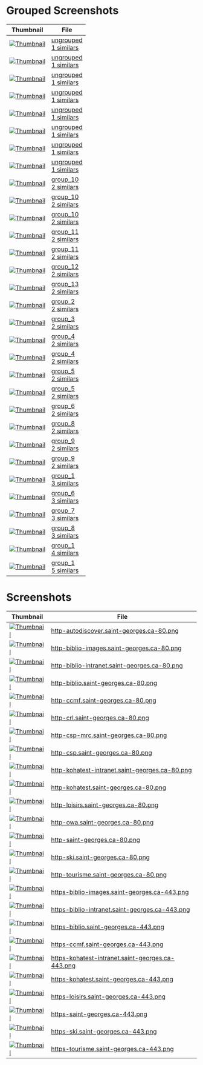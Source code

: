 # Grouped Screenshots
| Thumbnail | File |
| --- | --- |
| <a href='groups_samples/1_ungrouped_http-biblio-images.saint-georges.ca-80.png' target='_blank'><img src='groups_samples/thumbnails/1_ungrouped_http-biblio-images.saint-georges.ca-80.png' alt='Thumbnail' /></a> | <a href='grouped/ungrouped' target='_blank'>ungrouped<br>1 similars</a> |
| <a href='groups_samples/1_ungrouped_http-ccmf.saint-georges.ca-80.png' target='_blank'><img src='groups_samples/thumbnails/1_ungrouped_http-ccmf.saint-georges.ca-80.png' alt='Thumbnail' /></a> | <a href='grouped/ungrouped' target='_blank'>ungrouped<br>1 similars</a> |
| <a href='groups_samples/1_ungrouped_http-ski.saint-georges.ca-80.png' target='_blank'><img src='groups_samples/thumbnails/1_ungrouped_http-ski.saint-georges.ca-80.png' alt='Thumbnail' /></a> | <a href='grouped/ungrouped' target='_blank'>ungrouped<br>1 similars</a> |
| <a href='groups_samples/1_ungrouped_http-tourisme.saint-georges.ca-80.png' target='_blank'><img src='groups_samples/thumbnails/1_ungrouped_http-tourisme.saint-georges.ca-80.png' alt='Thumbnail' /></a> | <a href='grouped/ungrouped' target='_blank'>ungrouped<br>1 similars</a> |
| <a href='groups_samples/1_ungrouped_https-ccmf.saint-georges.ca-443.png' target='_blank'><img src='groups_samples/thumbnails/1_ungrouped_https-ccmf.saint-georges.ca-443.png' alt='Thumbnail' /></a> | <a href='grouped/ungrouped' target='_blank'>ungrouped<br>1 similars</a> |
| <a href='groups_samples/1_ungrouped_https-kohatest.saint-georges.ca-443.png' target='_blank'><img src='groups_samples/thumbnails/1_ungrouped_https-kohatest.saint-georges.ca-443.png' alt='Thumbnail' /></a> | <a href='grouped/ungrouped' target='_blank'>ungrouped<br>1 similars</a> |
| <a href='groups_samples/1_ungrouped_https-ski.saint-georges.ca-443.png' target='_blank'><img src='groups_samples/thumbnails/1_ungrouped_https-ski.saint-georges.ca-443.png' alt='Thumbnail' /></a> | <a href='grouped/ungrouped' target='_blank'>ungrouped<br>1 similars</a> |
| <a href='groups_samples/1_ungrouped_https-tourisme.saint-georges.ca-443.png' target='_blank'><img src='groups_samples/thumbnails/1_ungrouped_https-tourisme.saint-georges.ca-443.png' alt='Thumbnail' /></a> | <a href='grouped/ungrouped' target='_blank'>ungrouped<br>1 similars</a> |
| <a href='groups_samples/2_group_10_http-kohatest-intranet.saint-georges.ca-80.png' target='_blank'><img src='groups_samples/thumbnails/2_group_10_http-kohatest-intranet.saint-georges.ca-80.png' alt='Thumbnail' /></a> | <a href='grouped/2_group_10' target='_blank'>group_10<br>2 similars</a> |
| <a href='groups_samples/2_group_10_https-saint-georges.ca-443.png' target='_blank'><img src='groups_samples/thumbnails/2_group_10_https-saint-georges.ca-443.png' alt='Thumbnail' /></a> | <a href='grouped/2_group_10' target='_blank'>group_10<br>2 similars</a> |
| <a href='groups_samples/2_group_10_https-ski.saint-georges.ca-443.png' target='_blank'><img src='groups_samples/thumbnails/2_group_10_https-ski.saint-georges.ca-443.png' alt='Thumbnail' /></a> | <a href='grouped/2_group_10' target='_blank'>group_10<br>2 similars</a> |
| <a href='groups_samples/2_group_11_http-csp-mrc.saint-georges.ca-80.png' target='_blank'><img src='groups_samples/thumbnails/2_group_11_http-csp-mrc.saint-georges.ca-80.png' alt='Thumbnail' /></a> | <a href='grouped/2_group_11' target='_blank'>group_11<br>2 similars</a> |
| <a href='groups_samples/2_group_11_https-saint-georges.ca-443.png' target='_blank'><img src='groups_samples/thumbnails/2_group_11_https-saint-georges.ca-443.png' alt='Thumbnail' /></a> | <a href='grouped/2_group_11' target='_blank'>group_11<br>2 similars</a> |
| <a href='groups_samples/2_group_12_http-csp-mrc.saint-georges.ca-80.png' target='_blank'><img src='groups_samples/thumbnails/2_group_12_http-csp-mrc.saint-georges.ca-80.png' alt='Thumbnail' /></a> | <a href='grouped/2_group_12' target='_blank'>group_12<br>2 similars</a> |
| <a href='groups_samples/2_group_13_http-csp-mrc.saint-georges.ca-80.png' target='_blank'><img src='groups_samples/thumbnails/2_group_13_http-csp-mrc.saint-georges.ca-80.png' alt='Thumbnail' /></a> | <a href='grouped/2_group_13' target='_blank'>group_13<br>2 similars</a> |
| <a href='groups_samples/2_group_2_https-biblio-intranet.saint-georges.ca-443.png' target='_blank'><img src='groups_samples/thumbnails/2_group_2_https-biblio-intranet.saint-georges.ca-443.png' alt='Thumbnail' /></a> | <a href='grouped/2_group_2' target='_blank'>group_2<br>2 similars</a> |
| <a href='groups_samples/2_group_3_https-kohatest.saint-georges.ca-443.png' target='_blank'><img src='groups_samples/thumbnails/2_group_3_https-kohatest.saint-georges.ca-443.png' alt='Thumbnail' /></a> | <a href='grouped/2_group_3' target='_blank'>group_3<br>2 similars</a> |
| <a href='groups_samples/2_group_4_http-tourisme.saint-georges.ca-80.png' target='_blank'><img src='groups_samples/thumbnails/2_group_4_http-tourisme.saint-georges.ca-80.png' alt='Thumbnail' /></a> | <a href='grouped/2_group_4' target='_blank'>group_4<br>2 similars</a> |
| <a href='groups_samples/2_group_4_https-ccmf.saint-georges.ca-443.png' target='_blank'><img src='groups_samples/thumbnails/2_group_4_https-ccmf.saint-georges.ca-443.png' alt='Thumbnail' /></a> | <a href='grouped/2_group_4' target='_blank'>group_4<br>2 similars</a> |
| <a href='groups_samples/2_group_5_http-loisirs.saint-georges.ca-80.png' target='_blank'><img src='groups_samples/thumbnails/2_group_5_http-loisirs.saint-georges.ca-80.png' alt='Thumbnail' /></a> | <a href='grouped/2_group_5' target='_blank'>group_5<br>2 similars</a> |
| <a href='groups_samples/2_group_5_http-tourisme.saint-georges.ca-80.png' target='_blank'><img src='groups_samples/thumbnails/2_group_5_http-tourisme.saint-georges.ca-80.png' alt='Thumbnail' /></a> | <a href='grouped/2_group_5' target='_blank'>group_5<br>2 similars</a> |
| <a href='groups_samples/2_group_6_http-loisirs.saint-georges.ca-80.png' target='_blank'><img src='groups_samples/thumbnails/2_group_6_http-loisirs.saint-georges.ca-80.png' alt='Thumbnail' /></a> | <a href='grouped/2_group_6' target='_blank'>group_6<br>2 similars</a> |
| <a href='groups_samples/2_group_8_http-kohatest-intranet.saint-georges.ca-80.png' target='_blank'><img src='groups_samples/thumbnails/2_group_8_http-kohatest-intranet.saint-georges.ca-80.png' alt='Thumbnail' /></a> | <a href='grouped/2_group_8' target='_blank'>group_8<br>2 similars</a> |
| <a href='groups_samples/2_group_9_http-kohatest-intranet.saint-georges.ca-80.png' target='_blank'><img src='groups_samples/thumbnails/2_group_9_http-kohatest-intranet.saint-georges.ca-80.png' alt='Thumbnail' /></a> | <a href='grouped/2_group_9' target='_blank'>group_9<br>2 similars</a> |
| <a href='groups_samples/2_group_9_https-saint-georges.ca-443.png' target='_blank'><img src='groups_samples/thumbnails/2_group_9_https-saint-georges.ca-443.png' alt='Thumbnail' /></a> | <a href='grouped/2_group_9' target='_blank'>group_9<br>2 similars</a> |
| <a href='groups_samples/3_group_1_https-biblio.saint-georges.ca-443.png' target='_blank'><img src='groups_samples/thumbnails/3_group_1_https-biblio.saint-georges.ca-443.png' alt='Thumbnail' /></a> | <a href='grouped/3_group_1' target='_blank'>group_1<br>3 similars</a> |
| <a href='groups_samples/3_group_6_http-owa.saint-georges.ca-80.png' target='_blank'><img src='groups_samples/thumbnails/3_group_6_http-owa.saint-georges.ca-80.png' alt='Thumbnail' /></a> | <a href='grouped/3_group_6' target='_blank'>group_6<br>3 similars</a> |
| <a href='groups_samples/3_group_7_http-owa.saint-georges.ca-80.png' target='_blank'><img src='groups_samples/thumbnails/3_group_7_http-owa.saint-georges.ca-80.png' alt='Thumbnail' /></a> | <a href='grouped/3_group_7' target='_blank'>group_7<br>3 similars</a> |
| <a href='groups_samples/3_group_8_http-owa.saint-georges.ca-80.png' target='_blank'><img src='groups_samples/thumbnails/3_group_8_http-owa.saint-georges.ca-80.png' alt='Thumbnail' /></a> | <a href='grouped/3_group_8' target='_blank'>group_8<br>3 similars</a> |
| <a href='groups_samples/4_group_1_https-biblio.saint-georges.ca-443.png' target='_blank'><img src='groups_samples/thumbnails/4_group_1_https-biblio.saint-georges.ca-443.png' alt='Thumbnail' /></a> | <a href='grouped/4_group_1' target='_blank'>group_1<br>4 similars</a> |
| <a href='groups_samples/5_group_1_https-biblio.saint-georges.ca-443.png' target='_blank'><img src='groups_samples/thumbnails/5_group_1_https-biblio.saint-georges.ca-443.png' alt='Thumbnail' /></a> | <a href='grouped/5_group_1' target='_blank'>group_1<br>5 similars</a> |

# Screenshots
| Thumbnail | File |
| --- | --- |
| <a href='screenshots/http-autodiscover.saint-georges.ca-80.png' target='_blank'><img src='screenshots/thumbnails/http-autodiscover.saint-georges.ca-80.png' alt='Thumbnail' /></a> | <a href='screenshots/http-autodiscover.saint-georges.ca-80.png' target='_blank'>http-autodiscover.saint-georges.ca-80.png</a> |
| <a href='screenshots/http-biblio-images.saint-georges.ca-80.png' target='_blank'><img src='screenshots/thumbnails/http-biblio-images.saint-georges.ca-80.png' alt='Thumbnail' /></a> | <a href='screenshots/http-biblio-images.saint-georges.ca-80.png' target='_blank'>http-biblio-images.saint-georges.ca-80.png</a> |
| <a href='screenshots/http-biblio-intranet.saint-georges.ca-80.png' target='_blank'><img src='screenshots/thumbnails/http-biblio-intranet.saint-georges.ca-80.png' alt='Thumbnail' /></a> | <a href='screenshots/http-biblio-intranet.saint-georges.ca-80.png' target='_blank'>http-biblio-intranet.saint-georges.ca-80.png</a> |
| <a href='screenshots/http-biblio.saint-georges.ca-80.png' target='_blank'><img src='screenshots/thumbnails/http-biblio.saint-georges.ca-80.png' alt='Thumbnail' /></a> | <a href='screenshots/http-biblio.saint-georges.ca-80.png' target='_blank'>http-biblio.saint-georges.ca-80.png</a> |
| <a href='screenshots/http-ccmf.saint-georges.ca-80.png' target='_blank'><img src='screenshots/thumbnails/http-ccmf.saint-georges.ca-80.png' alt='Thumbnail' /></a> | <a href='screenshots/http-ccmf.saint-georges.ca-80.png' target='_blank'>http-ccmf.saint-georges.ca-80.png</a> |
| <a href='screenshots/http-crl.saint-georges.ca-80.png' target='_blank'><img src='screenshots/thumbnails/http-crl.saint-georges.ca-80.png' alt='Thumbnail' /></a> | <a href='screenshots/http-crl.saint-georges.ca-80.png' target='_blank'>http-crl.saint-georges.ca-80.png</a> |
| <a href='screenshots/http-csp-mrc.saint-georges.ca-80.png' target='_blank'><img src='screenshots/thumbnails/http-csp-mrc.saint-georges.ca-80.png' alt='Thumbnail' /></a> | <a href='screenshots/http-csp-mrc.saint-georges.ca-80.png' target='_blank'>http-csp-mrc.saint-georges.ca-80.png</a> |
| <a href='screenshots/http-csp.saint-georges.ca-80.png' target='_blank'><img src='screenshots/thumbnails/http-csp.saint-georges.ca-80.png' alt='Thumbnail' /></a> | <a href='screenshots/http-csp.saint-georges.ca-80.png' target='_blank'>http-csp.saint-georges.ca-80.png</a> |
| <a href='screenshots/http-kohatest-intranet.saint-georges.ca-80.png' target='_blank'><img src='screenshots/thumbnails/http-kohatest-intranet.saint-georges.ca-80.png' alt='Thumbnail' /></a> | <a href='screenshots/http-kohatest-intranet.saint-georges.ca-80.png' target='_blank'>http-kohatest-intranet.saint-georges.ca-80.png</a> |
| <a href='screenshots/http-kohatest.saint-georges.ca-80.png' target='_blank'><img src='screenshots/thumbnails/http-kohatest.saint-georges.ca-80.png' alt='Thumbnail' /></a> | <a href='screenshots/http-kohatest.saint-georges.ca-80.png' target='_blank'>http-kohatest.saint-georges.ca-80.png</a> |
| <a href='screenshots/http-loisirs.saint-georges.ca-80.png' target='_blank'><img src='screenshots/thumbnails/http-loisirs.saint-georges.ca-80.png' alt='Thumbnail' /></a> | <a href='screenshots/http-loisirs.saint-georges.ca-80.png' target='_blank'>http-loisirs.saint-georges.ca-80.png</a> |
| <a href='screenshots/http-owa.saint-georges.ca-80.png' target='_blank'><img src='screenshots/thumbnails/http-owa.saint-georges.ca-80.png' alt='Thumbnail' /></a> | <a href='screenshots/http-owa.saint-georges.ca-80.png' target='_blank'>http-owa.saint-georges.ca-80.png</a> |
| <a href='screenshots/http-saint-georges.ca-80.png' target='_blank'><img src='screenshots/thumbnails/http-saint-georges.ca-80.png' alt='Thumbnail' /></a> | <a href='screenshots/http-saint-georges.ca-80.png' target='_blank'>http-saint-georges.ca-80.png</a> |
| <a href='screenshots/http-ski.saint-georges.ca-80.png' target='_blank'><img src='screenshots/thumbnails/http-ski.saint-georges.ca-80.png' alt='Thumbnail' /></a> | <a href='screenshots/http-ski.saint-georges.ca-80.png' target='_blank'>http-ski.saint-georges.ca-80.png</a> |
| <a href='screenshots/http-tourisme.saint-georges.ca-80.png' target='_blank'><img src='screenshots/thumbnails/http-tourisme.saint-georges.ca-80.png' alt='Thumbnail' /></a> | <a href='screenshots/http-tourisme.saint-georges.ca-80.png' target='_blank'>http-tourisme.saint-georges.ca-80.png</a> |
| <a href='screenshots/https-biblio-images.saint-georges.ca-443.png' target='_blank'><img src='screenshots/thumbnails/https-biblio-images.saint-georges.ca-443.png' alt='Thumbnail' /></a> | <a href='screenshots/https-biblio-images.saint-georges.ca-443.png' target='_blank'>https-biblio-images.saint-georges.ca-443.png</a> |
| <a href='screenshots/https-biblio-intranet.saint-georges.ca-443.png' target='_blank'><img src='screenshots/thumbnails/https-biblio-intranet.saint-georges.ca-443.png' alt='Thumbnail' /></a> | <a href='screenshots/https-biblio-intranet.saint-georges.ca-443.png' target='_blank'>https-biblio-intranet.saint-georges.ca-443.png</a> |
| <a href='screenshots/https-biblio.saint-georges.ca-443.png' target='_blank'><img src='screenshots/thumbnails/https-biblio.saint-georges.ca-443.png' alt='Thumbnail' /></a> | <a href='screenshots/https-biblio.saint-georges.ca-443.png' target='_blank'>https-biblio.saint-georges.ca-443.png</a> |
| <a href='screenshots/https-ccmf.saint-georges.ca-443.png' target='_blank'><img src='screenshots/thumbnails/https-ccmf.saint-georges.ca-443.png' alt='Thumbnail' /></a> | <a href='screenshots/https-ccmf.saint-georges.ca-443.png' target='_blank'>https-ccmf.saint-georges.ca-443.png</a> |
| <a href='screenshots/https-kohatest-intranet.saint-georges.ca-443.png' target='_blank'><img src='screenshots/thumbnails/https-kohatest-intranet.saint-georges.ca-443.png' alt='Thumbnail' /></a> | <a href='screenshots/https-kohatest-intranet.saint-georges.ca-443.png' target='_blank'>https-kohatest-intranet.saint-georges.ca-443.png</a> |
| <a href='screenshots/https-kohatest.saint-georges.ca-443.png' target='_blank'><img src='screenshots/thumbnails/https-kohatest.saint-georges.ca-443.png' alt='Thumbnail' /></a> | <a href='screenshots/https-kohatest.saint-georges.ca-443.png' target='_blank'>https-kohatest.saint-georges.ca-443.png</a> |
| <a href='screenshots/https-loisirs.saint-georges.ca-443.png' target='_blank'><img src='screenshots/thumbnails/https-loisirs.saint-georges.ca-443.png' alt='Thumbnail' /></a> | <a href='screenshots/https-loisirs.saint-georges.ca-443.png' target='_blank'>https-loisirs.saint-georges.ca-443.png</a> |
| <a href='screenshots/https-saint-georges.ca-443.png' target='_blank'><img src='screenshots/thumbnails/https-saint-georges.ca-443.png' alt='Thumbnail' /></a> | <a href='screenshots/https-saint-georges.ca-443.png' target='_blank'>https-saint-georges.ca-443.png</a> |
| <a href='screenshots/https-ski.saint-georges.ca-443.png' target='_blank'><img src='screenshots/thumbnails/https-ski.saint-georges.ca-443.png' alt='Thumbnail' /></a> | <a href='screenshots/https-ski.saint-georges.ca-443.png' target='_blank'>https-ski.saint-georges.ca-443.png</a> |
| <a href='screenshots/https-tourisme.saint-georges.ca-443.png' target='_blank'><img src='screenshots/thumbnails/https-tourisme.saint-georges.ca-443.png' alt='Thumbnail' /></a> | <a href='screenshots/https-tourisme.saint-georges.ca-443.png' target='_blank'>https-tourisme.saint-georges.ca-443.png</a> |
